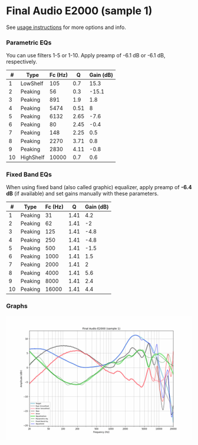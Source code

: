 # Final Audio E2000 (sample 1)
See [usage instructions](https://github.com/jaakkopasanen/AutoEq#usage) for more options and info.

### Parametric EQs
You can use filters 1-5 or 1-10. Apply preamp of -6.1 dB or -6.1 dB, respectively.

|   # | Type      |   Fc (Hz) |    Q |   Gain (dB) |
|-----|-----------|-----------|------|-------------|
|   1 | LowShelf  |       105 | 0.7  |        15.3 |
|   2 | Peaking   |        56 | 0.3  |       -15.1 |
|   3 | Peaking   |       891 | 1.9  |         1.8 |
|   4 | Peaking   |      5474 | 0.51 |         8   |
|   5 | Peaking   |      6132 | 2.65 |        -7.6 |
|   6 | Peaking   |        80 | 2.45 |        -0.4 |
|   7 | Peaking   |       148 | 2.25 |         0.5 |
|   8 | Peaking   |      2270 | 3.71 |         0.8 |
|   9 | Peaking   |      2830 | 4.11 |        -0.8 |
|  10 | HighShelf |     10000 | 0.7  |         0.6 |

### Fixed Band EQs
When using fixed band (also called graphic) equalizer, apply preamp of **-6.4 dB** (if available) and set gains manually with these parameters.

|   # | Type    |   Fc (Hz) |    Q |   Gain (dB) |
|-----|---------|-----------|------|-------------|
|   1 | Peaking |        31 | 1.41 |         4.2 |
|   2 | Peaking |        62 | 1.41 |        -2   |
|   3 | Peaking |       125 | 1.41 |        -4.8 |
|   4 | Peaking |       250 | 1.41 |        -4.8 |
|   5 | Peaking |       500 | 1.41 |        -1.5 |
|   6 | Peaking |      1000 | 1.41 |         1.5 |
|   7 | Peaking |      2000 | 1.41 |         2   |
|   8 | Peaking |      4000 | 1.41 |         5.6 |
|   9 | Peaking |      8000 | 1.41 |         2.4 |
|  10 | Peaking |     16000 | 1.41 |         4.4 |

### Graphs
![](./Final%20Audio%20E2000%20(sample%201).png)
